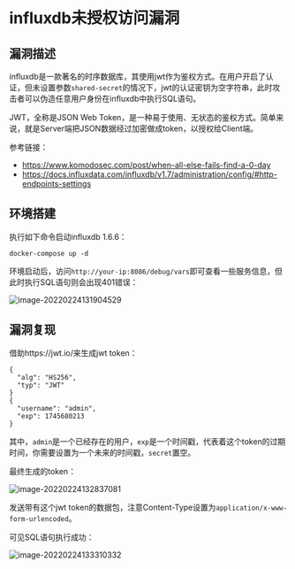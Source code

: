 # influxdb未授权访问漏洞

## 漏洞描述

influxdb是一款著名的时序数据库，其使用jwt作为鉴权方式。在用户开启了认证，但未设置参数`shared-secret`的情况下，jwt的认证密钥为空字符串，此时攻击者可以伪造任意用户身份在influxdb中执行SQL语句。

JWT，全称是JSON Web Token，是一种易于使用、无状态的鉴权方式。简单来说，就是Server端把JSON数据经过加密做成token，以授权给Client端。

参考链接：

- https://www.komodosec.com/post/when-all-else-fails-find-a-0-day
- https://docs.influxdata.com/influxdb/v1.7/administration/config/#http-endpoints-settings

## 环境搭建

执行如下命令启动influxdb 1.6.6：

```
docker-compose up -d
```

环境启动后，访问`http://your-ip:8086/debug/vars`即可查看一些服务信息，但此时执行SQL语句则会出现401错误：

![image-20220224131904529](https://typora-1308934770.cos.ap-beijing.myqcloud.com/202202241319614.png)

## 漏洞复现

借助https://jwt.io/来生成jwt token：

```
{
  "alg": "HS256",
  "typ": "JWT"
}
{
  "username": "admin",
  "exp": 1745680213
}
```

其中，`admin`是一个已经存在的用户，`exp`是一个时间戳，代表着这个token的过期时间，你需要设置为一个未来的时间戳，`secret`置空。

最终生成的token：

![image-20220224132837081](https://typora-1308934770.cos.ap-beijing.myqcloud.com/202202241328222.png)

发送带有这个jwt token的数据包，注意Content-Type设置为`application/x-www-form-urlencoded`。

可见SQL语句执行成功：

![image-20220224133310332](https://typora-1308934770.cos.ap-beijing.myqcloud.com/202202241333480.png)


